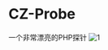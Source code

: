 # CZ-Probe
一个非常漂亮的PHP探针
![1](https://i0.hdslb.com/bfs/album/df727a8931217a8dcfe9683472fa5d4d2673203e.jpg "图")